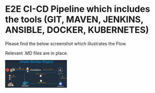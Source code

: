 # E2E CI-CD Pipeline which includes the tools (GIT, MAVEN, JENKINS, ANSIBLE, DOCKER, KUBERNETES)

Please find the below screenshot which illustrates the Flow.

Relevant .MD files are in place.

<img src="Images/E2EFlowScreenshot.png" width=200>